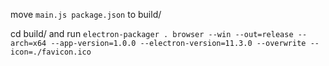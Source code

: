 move `main.js package.json` to build/

cd build/ and run `electron-packager . browser --win --out=release --arch=x64 --app-version=1.0.0 --electron-version=11.3.0 --overwrite --icon=./favicon.ico`